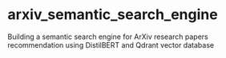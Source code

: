 # arxiv_semantic_search_engine
Building a semantic search engine for ArXiv research papers recommendation using DistilBERT and Qdrant vector database
